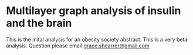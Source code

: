 # Multilayer graph analysis of insulin and the brain
This is the inital analysis for an obesity society abstract. This is a very beta analysis.
Question please email
grace.shearrer@gmail.com
